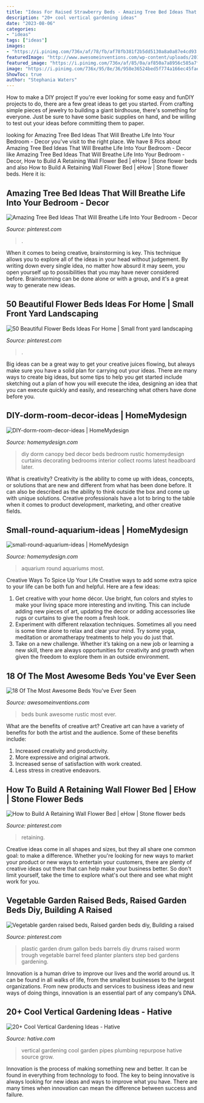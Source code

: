 ```yaml
---
title: "Ideas For Raised Strawberry Beds - Amazing Tree Bed Ideas That Will Breathe Life Into Your Bedroom"
description: "20+ cool vertical gardening ideas"
date: "2023-08-06"
categories:
- "ideas"
tags: ["ideas"]
images:
- "https://i.pinimg.com/736x/af/78/fb/af78fb381f2b5dd5130a8a0a87e4cd93.jpg"
featuredImage: "http://www.awesomeinventions.com/wp-content/uploads/2014/12/rustic-bunk-beds.jpg"
featured_image: "https://i.pinimg.com/736x/af/85/0a/af850a7a8956c585a7fcf985f7712c48--plastic-drums--gallon-plastic-drum.jpg"
image: "https://i.pinimg.com/736x/95/8e/36/958e36524bed5f774a166ec45fae3424.jpg"
ShowToc: true
author: "Stephania Waters"
---
```



How to make a DIY project
If you're ever looking for some easy and funDIY projects to do, there are a few great ideas to get you started. From crafting simple pieces of jewelry to building a giant birdhouse, there's something for everyone. Just be sure to have some basic supplies on hand, and be willing to test out your ideas before committing them to paper.

	

		
looking for Amazing Tree Bed Ideas That Will Breathe Life Into Your Bedroom - Decor you've visit to the right place. We have 8 Pics about Amazing Tree Bed Ideas That Will Breathe Life Into Your Bedroom - Decor like Amazing Tree Bed Ideas That Will Breathe Life Into Your Bedroom - Decor, How to Build A Retaining Wall Flower Bed | eHow | Stone flower beds and also How to Build A Retaining Wall Flower Bed | eHow | Stone flower beds. Here it is:
		
    
## Amazing Tree Bed Ideas That Will Breathe Life Into Your Bedroom - Decor

<img loading=lazy src="https://i.pinimg.com/736x/95/8e/36/958e36524bed5f774a166ec45fae3424.jpg" onerror="this.onerror=null;this.src='https://tse1.mm.bing.net/th?id=OIP.DgAgLTfpO2mQdJU8a3WlZAHaJ6&amp;pid=15.1';" alt="Amazing Tree Bed Ideas That Will Breathe Life Into Your Bedroom - Decor">

_Source: pinterest.com_

>. 

	

When it comes to being creative, brainstorming is key. This technique allows you to explore all of the ideas in your head without judgement. By writing down every single idea, no matter how absurd it may seem, you open yourself up to possibilities that you may have never considered before. Brainstorming can be done alone or with a group, and it's a great way to generate new ideas.

    
## 50 Beautiful Flower Beds Ideas For Home | Small Front Yard Landscaping

<img loading=lazy src="https://i.pinimg.com/736x/af/78/fb/af78fb381f2b5dd5130a8a0a87e4cd93.jpg" onerror="this.onerror=null;this.src='https://tse4.mm.bing.net/th?id=OIP.GUOiiqfMQWp6KuW2P_eb1gHaJ3&amp;pid=15.1';" alt="50 Beautiful Flower Beds Ideas For Home | Small front yard landscaping">

_Source: pinterest.com_

>. 

	

Big ideas can be a great way to get your creative juices flowing, but always make sure you have a solid plan for carrying out your ideas. There are many ways to create big ideas, but some tips to help you get started include sketching out a plan of how you will execute the idea, designing an idea that you can execute quickly and easily, and researching what others have done before you.

    
## DIY-dorm-room-decor-ideas | HomeMydesign

<img loading=lazy src="https://homemydesign.com/wp-content/uploads/2015/03/DIY-dorm-room-decor-ideas.jpg" onerror="this.onerror=null;this.src='https://tse2.mm.bing.net/th?id=OIP.mgWVm2yfsVedJ5KkyFV-5gHaJ4&amp;pid=15.1';" alt="DIY-dorm-room-decor-ideas | HomeMydesign">

_Source: homemydesign.com_

>diy dorm canopy bed decor beds bedroom rustic homemydesign curtains decorating bedrooms interior collect rooms latest headboard later. 

	

What is creativity?
Creativity is the ability to come up with ideas, concepts, or solutions that are new and different from what has been done before. It can also be described as the ability to think outside the box and come up with unique solutions. Creative professionals have a lot to bring to the table when it comes to product development, marketing, and other creative fields.

    
## Small-round-aquarium-ideas | HomeMydesign

<img loading=lazy src="https://homemydesign.com/wp-content/uploads/2015/10/small-round-aquarium-ideas.jpg" onerror="this.onerror=null;this.src='https://tse1.mm.bing.net/th?id=OIP.k6fWvPzcZszeJ5wiOUzUOQHaJL&amp;pid=15.1';" alt="small-round-aquarium-ideas | HomeMydesign">

_Source: homemydesign.com_

>aquarium round aquariums most. 

	

Creative Ways To Spice Up Your Life
Creative ways to add some extra spice to your life can be both fun and helpful. Here are a few ideas: 
1. Get creative with your home décor. Use bright, fun colors and styles to make your living space more interesting and inviting. This can include adding new pieces of art, updating the decor or adding accessories like rugs or curtains to give the room a fresh look. 
2. Experiment with different relaxation techniques. Sometimes all you need is some time alone to relax and clear your mind. Try some yoga, meditation or aromatherapy treatments to help you do just that. 
3. Take on a new challenge. Whether it’s taking on a new job or learning a new skill, there are always opportunities for creativity and growth when given the freedom to explore them in an outside environment. 

    
## 18 Of The Most Awesome Beds You&#039;ve Ever Seen

<img loading=lazy src="http://www.awesomeinventions.com/wp-content/uploads/2014/12/rustic-bunk-beds.jpg" onerror="this.onerror=null;this.src='https://tse4.mm.bing.net/th?id=OIP.24joAKeaigqZlrPS4M2wIQHaLH&amp;pid=15.1';" alt="18 Of The Most Awesome Beds You&#039;ve Ever Seen">

_Source: awesomeinventions.com_

>beds bunk awesome rustic most ever. 

	

What are the benefits of creative art?
Creative art can have a variety of benefits for both the artist and the audience. Some of these benefits include: 
1. Increased creativity and productivity.
2. More expressive and original artwork.
3. Increased sense of satisfaction with work created. 
4. Less stress in creative endeavors.

    
## How To Build A Retaining Wall Flower Bed | EHow | Stone Flower Beds

<img loading=lazy src="https://i.pinimg.com/736x/b2/8f/42/b28f424a3645bc37dce2b35b7171f191--wall-flowers-retaining-walls.jpg" onerror="this.onerror=null;this.src='https://tse2.mm.bing.net/th?id=OIP.xF09zdSD-1Rb7j16AeydNAHaHa&amp;pid=15.1';" alt="How to Build A Retaining Wall Flower Bed | eHow | Stone flower beds">

_Source: pinterest.com_

>retaining. 

	

Creative ideas come in all shapes and sizes, but they all share one common goal: to make a difference. Whether you're looking for new ways to market your product or new ways to entertain your customers, there are plenty of creative ideas out there that can help make your business better. So don't limit yourself, take the time to explore what's out there and see what might work for you.

    
## Vegetable Garden Raised Beds, Raised Garden Beds Diy, Building A Raised

<img loading=lazy src="https://i.pinimg.com/736x/af/85/0a/af850a7a8956c585a7fcf985f7712c48--plastic-drums--gallon-plastic-drum.jpg" onerror="this.onerror=null;this.src='https://tse1.mm.bing.net/th?id=OIP.j5a_LFaS66aadxfmOiUy7QDUEs&amp;pid=15.1';" alt="Vegetable garden raised beds, Raised garden beds diy, Building a raised">

_Source: pinterest.com_

>plastic garden drum gallon beds barrels diy drums raised worm trough vegetable barrel feed planter planters step bed gardens gardening. 

	

Innovation is a human drive to improve our lives and the world around us. It can be found in all walks of life, from the smallest businesses to the largest organizations. From new products and services to business ideas and new ways of doing things, innovation is an essential part of any company’s DNA.

    
## 20+ Cool Vertical Gardening Ideas - Hative

<img loading=lazy src="https://hative.com/wp-content/uploads/2014/11/vertical-gardening-ideas/10-vertical-gardening-repurpose-plumbing-pipes.jpg" onerror="this.onerror=null;this.src='https://tse3.mm.bing.net/th?id=OIP.BlaWur1EvgArNn6GIOGtwgHaJ4&amp;pid=15.1';" alt="20+ Cool Vertical Gardening Ideas - Hative">

_Source: hative.com_

>vertical gardening cool garden pipes plumbing repurpose hative source grow. 

	

Innovation is the process of making something new and better. It can be found in everything from technology to food. The key to being innovative is always looking for new ideas and ways to improve what you have. There are many times when innovation can mean the difference between success and failure.

